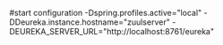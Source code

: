 #start configuration
-Dspring.profiles.active="local" -DDeureka.instance.hostname="zuulserver" 
-DEUREKA_SERVER_URL="http://localhost:8761/eureka"
